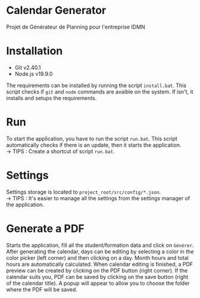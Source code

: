 # Calendar Generator
Projet de Générateur de Planning pour l'entreprise IDMN

# Installation
- Git v2.40.1
- Node.js v19.9.0

The requirements can be installed by running the script ``install.bat``.
This script checks if ``git`` and ``node`` commands are avaible on the system. If isn't, it installs and setups the requirements.

# Run
To start the application, you have to run the script ``run.bat``.
This script automatically checks if there is an update, then it starts the application.
<br>
-> TIPS : Create a shortcut of script ``run.bat``.

# Settings
Settings storage is located to ``project_root/src/config/*.json``.
<br>
-> TIPS : It's easier to manage all the settings from the settings manager of the application.

# Generate a PDF
Starts the application, fill all the student/formation data and click on ``Générer``.
After generating the calendar, days can be editing by selecting a color in the color picker (left corner) and then clicking on a day.
Month hours and total hours are automatically calculated.
When calendar editing is finished, a PDF preview can be created by clicking on the PDF button (right corner).
If the calendar suits you, PDF can be saved by clicking on the save button (right of the calendar title).
A popup will appear to allow you to choose the folder where the PDF will be saved.
